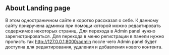 ## About Landing page
В этом одностраничном сайте я коротко рассказал о себе. К данному сайту прикручена админка при помощи которой можно редактировать содержимое некоторых страниц. Для перехода в Admin panel нужно зарегистрироваться. Для перехода в меню регистрации в панели нужно прописть так http://127.0.0.1:8000/admin после чего Admin panel будет доступна для редактирования, удаления и добавления нового контента.
